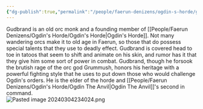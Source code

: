 ```yaml
---
{"dg-publish":true,"permalink":"/people/faerun-denizens/ogdin-s-horde/gudbrand-the-elder/","tags":["Character","Ally","Faerun"]}
---
```


Gudbrand is an old orc monk and a founding member of [[People/Faerun Denizens/Ogdin's Horde/Ogdin's Horde\|Ogdin's Horde]].  Not many wandering orcs make it to old age in Faerun, so those that do possess special talents that they use to deadly effect.  Gudbrand is covered head to toe in tatoos that seem to shift and animate on his skin, and rumor has it that they give him some sort of power in combat.  Gudbrand, though he forsook the brutish rage of the orc god Grummush, honors his heritage with a powerful fighting style that he uses to put down those who would challenge Ogdin's orders.  He is the elder of the horde and [[People/Faerun Denizens/Ogdin's Horde/Ogdin The Anvil\|Ogdin The Anvil]]'s second in command.  
![Pasted image 20240304234024.png](/img/user/Z_Attachments/Pasted%20image%2020240304234024.png)